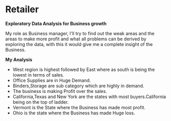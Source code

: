 # Retailer
**Exploratory Data Analysis for Business growth** <br>

My role as Business manager, I'll try to find out the weak areas and the areas to make more profit and what all problems can be derived by exploring the data, with this it would give me a complete insight of the Business.

**My Analysis**
- West region is highest followed by East where as south is being the lowest in terms of sales.
- Office Supplies are in Huge Demand.
- Binders,Storage are sub category which are highly in demand.
- The business is making Profit over the sales.
- California,Texas and New York are the states with most buyers.California being on the top of ladder.
- Vermont is the State where the Business has made most profit.
- Ohio is the state where the Business has made Huge loss.

